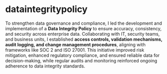 # dataintegritypolicy
To strengthen data governance and compliance, I led the development and implementation of a **Data Integrity Policy** to ensure accuracy, consistency, and security across enterprise data. Collaborating with IT, security teams, and business units, I established **access controls, validation mechanisms, audit logging, and change management procedures**, aligning with frameworks like SOC 2 and ISO 27001. This initiative improved risk mitigation, enhanced regulatory compliance, and ensured reliable data for decision-making, while regular audits and monitoring reinforced ongoing adherence to data integrity standards.
